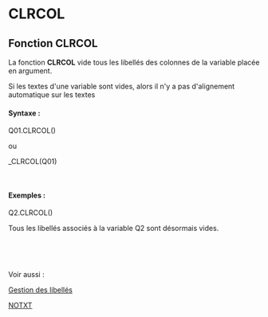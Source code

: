 # CLRCOL

## Fonction CLRCOL

La fonction **CLRCOL** vide tous les libellés des colonnes de la variable placée en argument.

Si les textes d'une variable sont vides, alors il n'y a pas d'alignement automatique sur les textes

#### Syntaxe :

Q01.CLRCOL()

ou

\_CLRCOL(Q01)

&nbsp;

#### Exemples :

Q2.CLRCOL()

Tous les libellés associés à la variable Q2 sont désormais vides.

&nbsp;

&nbsp;

Voir aussi :&nbsp;

[Gestion des libellés](<Gererleslibelleslestextes1.md>)

[NOTXT](<NOTXT1.md>)
